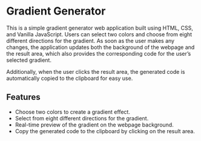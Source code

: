 # Gradient Generator
This is a simple gradient generator web application built using HTML, CSS, and Vanilla JavaScript. Users can select two colors and choose from eight different directions for the gradient. As soon as the user makes any changes, the application updates both the background of the webpage and the result area, which also provides the corresponding code for the user’s selected gradient.

Additionally, when the user clicks the result area, the generated code is automatically copied to the clipboard for easy use.

## Features

- Choose two colors to create a gradient effect.
- Select from eight different directions for the gradient.
- Real-time preview of the gradient on the webpage background.
- Copy the generated code to the clipboard by clicking on the result area.
